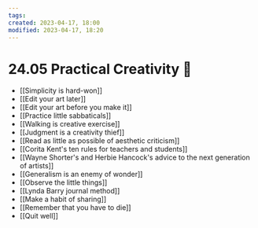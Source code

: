 ```yaml
---
tags: 
created: 2023-04-17, 18:00
modified: 2023-04-17, 18:20
---
```


# 24.05 Practical Creativity 💪
- [[Simplicity is hard-won]]
- [[Edit your art later]]
- [[Edit your art before you make it]]
- [[Practice little sabbaticals]]
- [[Walking is creative exercise]]
- [[Judgment is a creativity thief]]
- [[Read as little as possible of aesthetic criticism]]
- [[Corita Kent's ten rules for teachers and students]]
- [[Wayne Shorter's and Herbie Hancock's advice to the next generation of artists]]
- [[Generalism is an enemy of wonder]]
- [[Observe the little things]]
- [[Lynda Barry journal method]]
- [[Make a habit of sharing]]
- [[Remember that you have to die]]
- [[Quit well]]